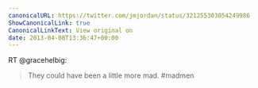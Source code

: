 ```yaml
---
canonicalURL: https://twitter.com/jmjordan/status/321255303054249986
ShowCanonicalLink: true
CanonicalLinkText: View original on
date: 2013-04-08T13:36:47+00:00
---
```

RT @gracehelbig:
> They could have been a little more mad. #madmen